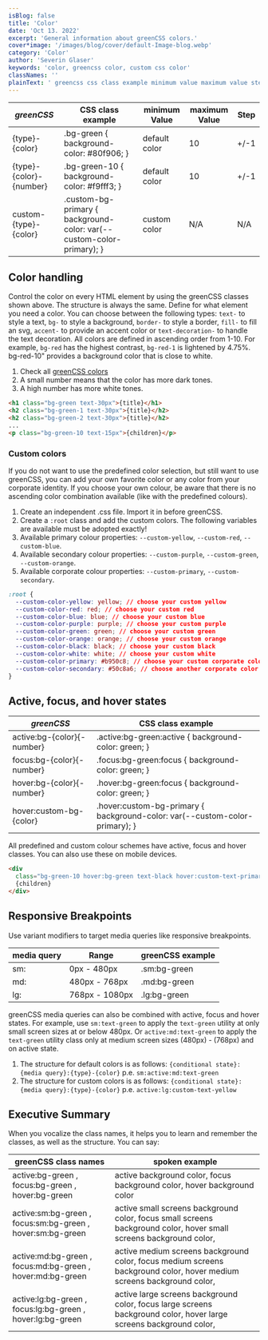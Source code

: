 ```yaml
---
isBlog: false
title: 'Color'
date: 'Oct 13. 2022'
excerpt: 'General information about greenCSS colors.'
cover*image: '/images/blog/cover/default-Image-blog.webp'
category: 'Color'
author: 'Severin Glaser'
keywords: 'color, greencss color, custom css color'
classNames: ''
plainText: ' greencss css class example minimum value maximum value step type color bg-green background-color: 80f906; default color 10 + -1 type color number bg-green-10 background-color: f9fff3; default color 10 + -1 custom type color custom-bg-primary background-color: var custom-color-primary ; custom color n a n a color handling control the color on every html element by using the greencss classes shown above the structure is always the same define for what element you need a color you can choose between the following types: `text-` to style a text `bg-` to style a background `border-` to style a border `fill-` to fill an svg `accent-` to provide an accent color or `text-decoration-` to handle the text decoration all colors are defined in ascending order from 1-10 for example `bg-red` has the highest contrast `bg-red-1` is lightened by 4 75% bg-red-10 provides a background color that is close to white 1 check all greencss colors brand colours 2 a small number means that the color has more dark tones 3 a high number has more white tones  custom colors if you do not want to use the predefined color selection but still want to use greencss you can add your own favorite color or any color from your corporate identity if you choose your own colour be aware that there is no ascending color combination available like with the predefined colours 1 create an independent css file import it in before greencss 2 create a `:root` class and add the custom colors the following variables are available must be adopted exactly! 3 available primary colour properties: ` custom-yellow` ` custom-red` ` custom-blue` 4 available secondary colour properties: ` custom-purple` ` custom-green` ` custom-orange` 5 available corporate colour properties: ` custom-primary` ` custom-secondary`  active focus and hover states greencss css class example active:bg color -number active :bg-green:active background-color: green; focus:bg color -number focus :bg-green:focus background-color: green; hover:bg color -number hover :bg-green:focus background-color: green; hover:custom-bg color hover :custom-bg-primary background-color: var custom-color-primary ; all predefined and custom colour schemes have active focus and hover classes you can also use these on mobile devices  responsive breakpoints use variant modifiers to target media queries like responsive breakpoints media query range greencss example sm: 0px 480px sm:bg-green md: 480px 768px md:bg-green lg: 768px 1080px lg:bg-green greencss media queries can also be combined with active focus and hover states for example use `sm:text-green` to apply the `text-green` utility at only small screen sizes at or below 480px or `active:md:text-green` to apply the `text-green` utility class only at medium screen sizes 480px 768px and on active state 1 the structure for default colors is as follows: ` conditional state : media query : type color ` p e `sm:active:md:text-green` 1 the structure for custom colors is as follows: ` conditional state : media query : type color ` p e `active:lg:custom-text-yellow` executive summary when you vocalize the class names it helps you to learn and remember the classes as well as the structure you can say: greencss class names spoken example active:bg-green focus:bg-green hover:bg-green active background color focus background color hover background color active:sm:bg-green focus:sm:bg-green hover:sm:bg-green active small screens background color focus small screens background color hover small screens background color active:md:bg-green focus:md:bg-green hover:md:bg-green active medium screens background color focus medium screens background color hover medium screens background color active:lg:bg-green focus:lg:bg-green hover:lg:bg-green active large screens background color focus large screens background color hover large screens background color '
---
```


| _greenCSS_              | CSS class example                                                     | minimum Value | maximum Value | Step |
| ----------------------- | --------------------------------------------------------------------- | ------------- | ------------- | ---- |
| {type}-{color}          | .bg-green { background-color: #80f906; }                              | default color | 10            | +/-1 |
| {type}-{color}-{number} | .bg-green-10 { background-color: #f9fff3; }                           | default color | 10            | +/-1 |
| custom-{type}-{color}   | .custom-bg-primary { background-color: var(--custom-color-primary); } | custom color  | N/A           | N/A  |

## Color handling

Control the color on every HTML element by using the greenCSS classes shown above. The structure is always the same. Define for what element you need a color. You can choose between the following types: `text-` to style a text, `bg-` to style a background, `border-` to style a border, `fill-` to fill an svg, `accent-` to provide an accent color or `text-decoration-` to handle the text decoration. All colors are defined in ascending order from 1-10. For example, `bg-red` has the highest contrast, `bg-red-1` is lightened by 4.75%. bg-red-10" provides a background color that is close to white.

1. Check all [greenCSS colors](/brand/colours)
2. A small number means that the color has more dark tones.
3. A high number has more white tones.

```html
<h1 class="bg-green text-30px">{title}</h1>
<h2 class="bg-green-1 text-30px">{title}</h2>
<h2 class="bg-green-2 text-30px">{title}</h2>
...
<p class="bg-green-10 text-15px">{children}</p>
```

### Custom colors

If you do not want to use the predefined color selection, but still want to use greenCSS, you can add your own favorite color or any color from your corporate identity. If you choose your own colour, be aware that there is no ascending color combination available (like with the predefined colours).

1. Create an independent .css file. Import it in before greenCSS.
2. Create a `:root` class and add the custom colors. The following variables are available must be adopted exactly!
3. Available primary colour properties: `--custom-yellow`, `--custom-red`, `--custom-blue`.
4. Available secondary colour properties: `--custom-purple`, `--custom-green`, `--custom-orange`.
5. Available corporate colour properties: `--custom-primary`, `--custom-secondary`.

```css
:root {
  --custom-color-yellow: yellow; // choose your custom yellow
  --custom-color-red: red; // choose your custom red
  --custom-color-blue: blue; // choose your custom blue
  --custom-color-purple: purple; // choose your custom purple
  --custom-color-green: green; // choose your custom green
  --custom-color-orange: orange; // choose your custom orange
  --custom-color-black: black; // choose your custom black
  --custom-color-white: white; // choose your custom white
  --custom-color-primary: #b950c8; // choose your custom corporate color
  --custom-color-secondary: #50c8a6; // choose another corporate color
}
```

## Active, focus, and hover states

| _greenCSS_                 | CSS class example                                                            |
| -------------------------- | ---------------------------------------------------------------------------- |
| active:bg-{color}{-number} | .active\:bg-green:active { background-color: green; }                        |
| focus:bg-{color}{-number}  | .focus\:bg-green:focus { background-color: green; }                          |
| hover:bg-{color}{-number}  | .hover\:bg-green:focus { background-color: green; }                          |
| hover:custom-bg-{color}    | .hover\:custom-bg-primary { background-color: var(--custom-color-primary); } |

All predefined and custom colour schemes have active, focus and hover classes. You can also use these on mobile devices.

```html
<div
  class="bg-green-10 hover:bg-green text-black hover:custom-text-primary active:custom-text-secondary focus:custom-text-secondary">
  {children}
</div>
```

## Responsive Breakpoints

Use variant modifiers to target media queries like responsive breakpoints.

| media query | Range          | greenCSS example |
| ----------- | -------------- | ---------------- |
| sm:         | 0px - 480px    | .sm:bg-green     |
| md:         | 480px - 768px  | .md:bg-green     |
| lg:         | 768px - 1080px | .lg:bg-green     |

greenCSS media queries can also be combined with active, focus and hover states. For example, use `sm:text-green` to apply the `text-green` utility at only small screen sizes at or below 480px. Or `active:md:text-green` to apply the `text-green` utility class only at medium screen sizes (480px) - (768px) and on active state.

1. The structure for default colors is as follows: `{conditional state}:{media query}:{type}-{color}` p.e. `sm:active:md:text-green`
1. The structure for custom colors is as follows: `{conditional state}:{media query}:{type}-{color}` p.e. `active:lg:custom-text-yellow`

## Executive Summary

When you vocalize the class names, it helps you to learn and remember the classes, as well as the structure. You can say:

| greenCSS class names                                       | spoken example                                                                                                        |
| ---------------------------------------------------------- | --------------------------------------------------------------------------------------------------------------------- |
| active:bg-green , focus:bg-green , hover:bg-green          | active background color, focus background color, hover background color                                               |
| active:sm:bg-green , focus:sm:bg-green , hover:sm:bg-green | active small screens background color, focus small screens background color, hover small screens background color,    |
| active:md:bg-green , focus:md:bg-green , hover:md:bg-green | active medium screens background color, focus medium screens background color, hover medium screens background color, |
| active:lg:bg-green , focus:lg:bg-green , hover:lg:bg-green | active large screens background color, focus large screens background color, hover large screens background color,    |
